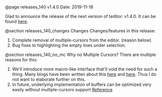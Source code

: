 @page releases_140 v1.4.0
Date: 2019-11-18

Glad to announce the release of the next version of teditor: v1.4.0. It
can be found [here](https://github.com/teju85/teditor/releases/tag/1.4.0).

@section releases_140_changes Changes
Changes/features in this release:
1. Complete removal of multiple-cursors from the editor. (reason below)
2. Bug fixes to highlighting the empty lines under selection.

@section releases_140_no_mc Why no Multiple Cursors?
There are multiple reasons for this:
1. We'll introduce more macro-like interface that'll void the need for such a
   thing. Many blogs have been written about this [here](https://medium.com/@schtoeffel/you-don-t-need-more-than-one-cursor-in-vim-2c44117d51db)
   and [here](https://nullprogram.com/blog/2017/09/07/). Thus I do not want to
   elaborate further on this.
2. In future, underlying implementation of buffers can be optimized very easily
   without multiple-cursors support [Reference](https://nullprogram.com/blog/2017/09/07/)
